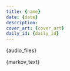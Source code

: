 ```yaml
---
title: {name}
date: {date}
description: 
cover_art: {cover_art}
daily_id: {daily_id}
---
```


{audio_files}

{markov_text}